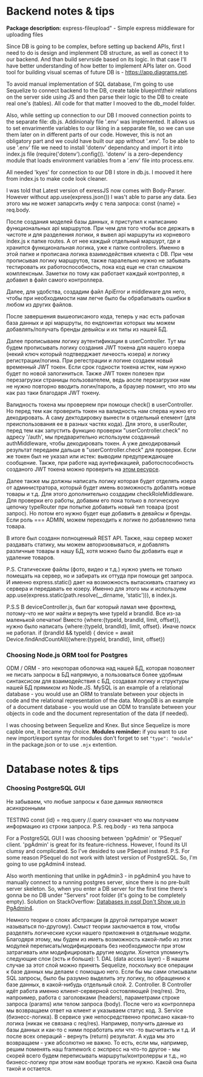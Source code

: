 # Backend notes & tips
**Package description:**
express-fileupload" - Simple express middleware for uploading files 

Since DB is going to be complex, before setting up backend APIs, first I need to do is design and implenment DB structure, as well as conect it to our backend. And than build servrside based on its logic. In that case I'll have better understanding of how better to implement APIs later on. Good tool for building visual scemas of future DB is - https://app.diagrams.net.

To avoid manual implementation of SQL database, I'm going to use Sequelize to connect backend to the DB, create  table bluepint\their relations on the server side using JS and then parse their logic to the DB to create real one's (tables). All code for that matter I mooved to the db_model folder.

Also, while setting up connection to our DB I mooved connection points to the separate file: db.js. Addinionaly file '.env' was implemented. It allows us to set envarimentle variables to our liking in a sepparate file, so we can use them later on in different parts of our code. However, this is not an obligatory part and we could have built our app without '.env'. To be able to use '.env' file we need to install 'dotenv' dependancy and import it into index.js file (require('dotenv').config()). 'dotenv' is a zero-dependency module that loads environment variables from a '.env' file into process.env.

All needed 'kyes' for connection to our DB I store in db.js. I mooved it here from index.js to make code look cleaner.

I was told that Latest version of exressJS now comes with Body-Parser. However without app.use(express.json()) I was't able to parse any data. Без этого мы не может запарсить инфу с тела запроса: const {name} = req.body.

После создания моделей базы данных, я приступил к написанию функциональных api маршрутов. При чем для того чтобы все держать в чистоте и для разделения логики, я вывел api маршруты из корневого index.js к папке routes. А от нее каждый отдельный маршурт, где и хранится функциональная логика, уже к папке controllers. Именно в этой папке и прописана логика взаимодействия клиента с DB. При чем прописывая логику маршрутов, также паралельно нужно не забывать тестировать их работоспособность, пока код еще не стал слишком комплексным. Заметки по тому как работает каждый контроллер, я добавил в файл самого контроллера.

Далее, для удобства, создадим файл ApiError и middleware для него, чтобы при необходимости нам легче было бы обрабатывать ошибки в любом из других файлов.

После завершения вышеописаного кода, теперь у нас есть рабочая база данных и api маршруты, по ендпоинтах которых мы можем добавлять/получать бренды девыйсы и их типы из нашей БД.

Далее прописываем логику аутентификации в userController. Тут мы будем прописывать логику создания JWT токена для нашего юзера (некий ключ который подтверджает личеость юзера) и логику регистрации/логина. При регестрации и логине создаем новый временный JWT токен. Если срок годности токена истек, нам нужно будет по новой залогиниться. Также JWT токен полезен при перезагрузки страницы пользователем, ведь аосле перезагрузки нам не нужно повторно вводить логин/пароль, а браузер помнит, что это мы как раз таки благодаря JWT токену.

Валидность токена мы проверяем при помощи check() в userController. Но перед тем как проверить токен на валидность нам сперва нужно его декодировать. А саму дектодировку вынести в отдельный елемент (для преиспользования ее в разных частях кода). Для этого, в userRouter, перед тем как запустить функцию проверки "userController.check" по адресу '/auth', мы предварительно используем созданный authMiddleware, чтобы декодировать токен. А уже декодированый результат передаем дальше в "userController.check" для проверки. Если же токен был не указал или истек: выводим предупреждающее сообщение. Также, при работе над аунтефикацией, работоспособность созданого JWT токена можно проверить на [этом ресурсе](https://jwt.io).

Далее также мы должны написать логику которая будет отделять изера от администратора, который будет имень возможность добалять новые товары и т.д. Для этого дополнительно создадим checkRoleMiddleware. Для проверки его работы, добавим его пока только в логическую цепочку typeRouter при попытке добавить новый тип товара (post запрос). Но потом его нужно будет еще добавить в девайсы и бренды. Если роль === ADMIN, можем переходить к логике по добавлению типа товара.

В итоге был созданн полноценный REST API. Также, наш сервер может раздавать статику, мы можем авторизовываться, и добавлять различные товары в нашу БД, хотя можно было бы добавить еще и удаление товаров.

P.S. Статические файлы (фото, видео и т.д.) нужно уметь не только помещать на сервер, но и забирать их оттуда при помощи get запроса. И именно express.static() дает на возможность вытаскивать стаатику из сервера и передавать ее юзеру. Именно для этого мы и используем  app.use(express.static(path.resolve(__dirname, 'static'))), в index.js.

P.S.S В deviceController.js, был баг который ламал мне фронтенд, потому-что не мог найти и вернуть мне typeId и brandId. Все из-за маленькой опечатки! Вместо {where:{typeId, brandId, limit, offset}}, нужно было написать {where:{typeId, brandId}, limit, offset}. Иначе поиск не работал.
if (brandId && typeId) {
            device = await Device.findAndCountAll({where:{typeId, brandId}, limit, offset}) 

### Choosing Node.js ORM tool for Postgres
ODM / ORM - это некоторая оболочка над нашей БД, которая позволяет не писать запросы в БД напрямую, а пользоваться более удобным синтаксисом для взаимодействия с БД, создавая логику и структуры нашей БД прямиком из Node.JS.
MySQL is an example of a relational database - you would use an ORM to translate between your objects in code and the relational representation of the data.
MongoDB is an example of a document database - you would use an ODM to translate between your objects in code and the document representation of the data (if needed).

I was choosing between Sequelize and Knex. But since Sequelize is more capble one, it became my choice.
**Modules reminder:** if you want to use new import/export syntax for modules don't forget to set `"type": "module"` in the package.json or to use `.mjx` extention.


# Database notes & tips
### Choosing PostgreSQL GUI
Не забываем, что любые запросы к базе данных являютяся асинхронными

TESTING const {id} = req.query //.query означает что мы получаем информацию из строки запроса. P.S. req.body - из тела запроса

For a PostgreSQL GUI I was choosing between 'pgAdmin' or 'PSequel' client. 'pgAdmin' is great for its feature-richness. However, I found its UI clumsy and complicated. So I've desided to use PSequel instesd. 
P.S. For some reason PSequel do not work with latest version of PostgreSQL. So, I'm going to use pgAdmin4 instead.

Also worth mentioning that unlike in pgAdmin3 - in pgAdmin4 you have to manually connect to a running postgres server, since there is no pre-built server skeleton. So, when you enter a DB server for the first time there's gonna be no DB under "Servers" root folder (it's going to be completely empty). Solution on StackOverflow: [Databases in psql Don't Show up in PgAdmin4](https://stackoverflow.com/questions/61576670/databases-in-psql-dont-show-up-in-pgadmin4). 

Немного теории о слоях абстракции (в другой литературе может называться по-другому). Смыст теории заключается в том, чтобы разделять логические куски нашего приложения в отдельные модули. Благодяря этому, мы будем из иметь возможность какой-либо из этих модулей переписать/модифицировать без необходимости при этом затрагивать или модифицировать другие модули. Хочется упоминуть следующие слои (эсть и больше):
    1. DAL (data access layer) - В нашем случае за этот слой можно принять Sequelize, поскольку все операции к базе данных мы делаем с помощью него. Если бы мы сами описывали SQL запросы, было бы разумно выделить эту логику, по обращению к базе данных, в какой-нибудь отдельный слой.
    2. Controller. В Controller идёт работа именно клиент-серверной состовляющей (req/res). Это, напроимер, работа с заголовками (headers), параметрами строке запроса (params) или телом запроса (body). После чего из контроллера мы возвращаем ответ на клиент и указываем статус код.
    3. Service (бизнесс-логика). В сервисе уже непосредственно прописано какая-то логика (никак не связана с req/res). Например, получить данные из базы данных и как-то с ними поработать или что -то высчитакть и т.д. И после всех операций - вернуть (return) результат. А куда мы это возвращаем - уже абсолютно не важно. То есть, если мы, например, решим поменять наш framework с экспресс на что-то другое - мы скорей всего будем переписывать маршруты/контролерры и т.д., но бизнесс-логику при этом нам вообще трогать не нужно. Какой она была такой и остается. 